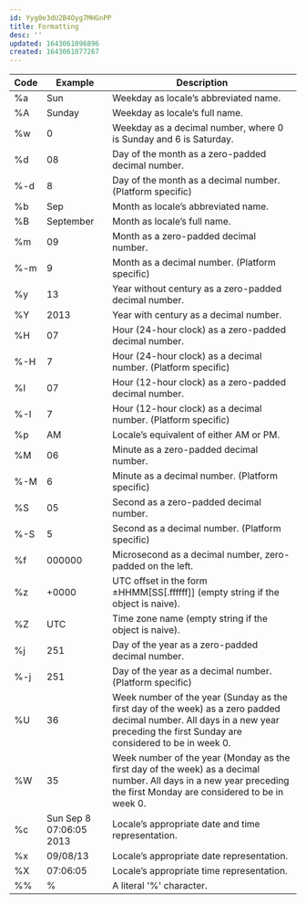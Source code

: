 ```yaml
---
id: Yyg0e3dU2B4Oyg7MHGnPP
title: Formatting
desc: ''
updated: 1643061096896
created: 1643061077267
---
```


| Code | Example                  | Description                                                                                                                                                                      |
|------|--------------------------|----------------------------------------------------------------------------------------------------------------------------------------------------------------------------------|
| %a   | Sun                      | Weekday as locale’s abbreviated name.                                                                                                                                            |
| %A   | Sunday                   | Weekday as locale’s full name.                                                                                                                                                   |
| %w   | 0                        | Weekday as a decimal number, where 0 is Sunday and 6 is Saturday.                                                                                                                |
| %d   | 08                       | Day of the month as a zero-padded decimal number.                                                                                                                                |
| %-d  | 8                        | Day of the month as a  decimal number. (Platform specific)                                                                                                                       |
| %b   | Sep                      | Month as locale’s abbreviated name.                                                                                                                                              |
| %B   | September                | Month as locale’s full name.                                                                                                                                                     |
| %m   | 09                       | Month as a zero-padded decimal number.                                                                                                                                           |
| %-m  | 9                        | Month as a  decimal number. (Platform specific)                                                                                                                                  |
| %y   | 13                       | Year without century as a zero-padded decimal number.                                                                                                                            |
| %Y   | 2013                     | Year with century as a decimal number.                                                                                                                                           |
| %H   | 07                       | Hour (24-hour clock) as a zero-padded decimal number.                                                                                                                            |
| %-H  | 7                        | Hour (24-hour clock) as a  decimal number. (Platform specific)                                                                                                                   |
| %I   | 07                       | Hour (12-hour clock) as a zero-padded decimal number.                                                                                                                            |
| %-I  | 7                        | Hour (12-hour clock) as a  decimal number. (Platform specific)                                                                                                                   |
| %p   | AM                       | Locale’s equivalent of either AM or PM.                                                                                                                                          |
| %M   | 06                       | Minute as a zero-padded decimal number.                                                                                                                                          |
| %-M  | 6                        | Minute as a  decimal number. (Platform specific)                                                                                                                                 |
| %S   | 05                       | Second as a zero-padded decimal number.                                                                                                                                          |
| %-S  | 5                        | Second as a  decimal number. (Platform specific)                                                                                                                                 |
| %f   | 000000                   | Microsecond as a decimal number, zero-padded on the left.                                                                                                                        |
| %z   | +0000                    | UTC offset in the form ±HHMM[SS[.ffffff]] (empty string if the object is naive).                                                                                                 |
| %Z   | UTC                      | Time zone name (empty string if the object is naive).                                                                                                                            |
| %j   | 251                      | Day of the year as a zero-padded decimal number.                                                                                                                                 |
| %-j  | 251                      | Day of the year as a  decimal number. (Platform specific)                                                                                                                        |
| %U   | 36                       | Week number of the year (Sunday as the first day of the week) as a zero padded decimal number. All days in a new year preceding the first Sunday are considered to be in week 0. |
| %W   | 35                       | Week number of the year (Monday as the first day of the week) as a decimal number. All days in a new year preceding the first Monday are considered to be in week 0.             |
| %c   | Sun Sep  8 07:06:05 2013 | Locale’s appropriate date and time representation.                                                                                                                               |
| %x   | 09/08/13                 | Locale’s appropriate date representation.                                                                                                                                        |
| %X   | 07:06:05                 | Locale’s appropriate time representation.                                                                                                                                        |
| %%   | %                        | A literal '%' character.                                                                                                                                                         |
